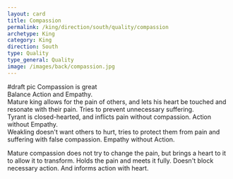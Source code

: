 ```yaml
---
layout: card
title: Compassion
permalink: /king/direction/south/quality/compassion
archetype: King
category: King
direction: South
type: Quality
type_general: Quality
image: /images/back/compassion.jpg
---
```

#draft pic Compassion is great  
Balance Action and Empathy.   
Mature king allows for the pain of others, and lets his heart be touched and resonate with their pain. Tries to prevent unnecessary suffering.   
Tyrant is closed-hearted, and inflicts pain without compassion. Action without Empathy.   
Weakling doesn't want others to hurt, tries to protect them from pain and suffering with false compassion. Empathy without Action.   
  
Mature compassion does not try to change the pain, but brings a heart to it to allow it to transform. Holds the pain and meets it fully. Doesn't block necessary action.  And informs action with heart. 
